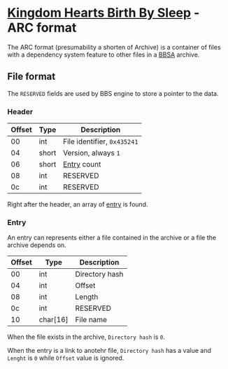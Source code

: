 # [Kingdom Hearts Birth By Sleep](index) - ARC format

The ARC format (presumability a shorten of Archive) is a container of files with a dependency system feature to other files in a [BBSA](bbsa) archive.

## File format

The `RESERVED` fields are used by BBS engine to store a pointer to the data.

### Header

| Offset | Type  | Description
|--------|-------|------------
| 00     | int   | File identifier, `0x435241`
| 04     | short | Version, always `1`
| 06     | short | [Entry](#entry) count
| 08     | int   | RESERVED
| 0c     | int   | RESERVED

Right after the header, an array of [entry](#entry) is found.

### Entry

An entry can represents either a file contained in the archive or a file the archive depends on.

| Offset | Type  | Description
|--------|-------|------------
| 00     | int   | Directory hash
| 04     | int   | Offset
| 08     | int   | Length
| 0c     | int   | RESERVED
| 10     | char[16] | File name

When the file exists in the archive, `Directory hash` is `0`.

When the entry is a link to anotehr file, `Directory hash` has a value and `Lenght` is `0` while `Offset` value is ignored.
